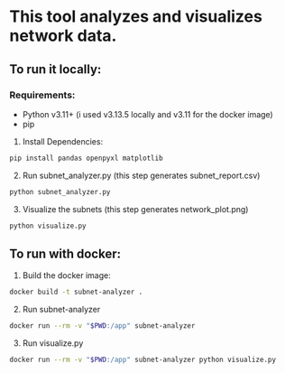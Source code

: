 # This tool analyzes and visualizes network data.

## To run it locally:

### Requirements:

- Python v3.11+ (i used v3.13.5 locally and v3.11 for the docker image)
- pip

1. Install Dependencies:

```bash
pip install pandas openpyxl matplotlib

```
2. Run subnet_analyzer.py (this step generates subnet_report.csv)

```bash
python subnet_analyzer.py

```
3. Visualize the subnets (this step generates network_plot.png)

```bash
python visualize.py

```

## To run with docker:

1. Build the docker image:

```bash
docker build -t subnet-analyzer .

```

2. Run subnet-analyzer

```bash
docker run --rm -v "$PWD:/app" subnet-analyzer

```

3. Run visualize.py

```bash 
docker run --rm -v "$PWD:/app" subnet-analyzer python visualize.py

```
